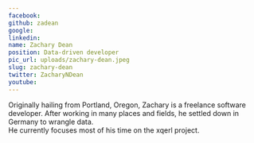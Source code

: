 ```yaml
---
facebook: 
github: zadean
google: 
linkedin: 
name: Zachary Dean
position: Data-driven developer
pic_url: uploads/zachary-dean.jpeg
slug: zachary-dean
twitter: ZacharyNDean
youtube: 
---
```

<p>Originally hailing from Portland, Oregon, Zachary is a freelance software developer. After working in many places and fields, he settled down in Germany to wrangle data.<br />
He currently focuses most of his time on the xqerl project.</p>
